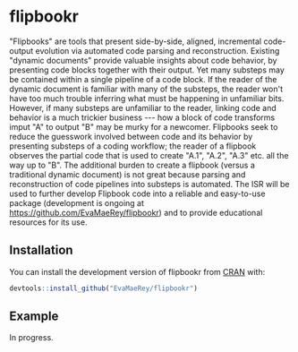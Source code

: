 # flipbookr

<!-- badges: start -->
<!-- badges: end -->

"Flipbooks" are tools that present side-by-side, aligned, incremental code-output evolution via automated code parsing and reconstruction.  Existing "dynamic documents" provide valuable insights about code behavior, by presenting code blocks together with their output.  Yet many substeps may be contained within a single pipeline of a code block.  If the reader of the dynamic document is familiar with many of the substeps, the reader won't have too much trouble inferring what must be happening in unfamiliar bits.  However, if many substeps are unfamiliar to the reader, linking code and behavior is a much trickier business --- how a block of code transforms imput "A" to output "B" may be murky for a newcomer. Flipbooks seek to reduce the guesswork involved between code and its behavior by presenting substeps of a coding workflow; the reader of a flipbook observes the partial code that is used to create "A.1", "A.2", "A.3" etc. all the way up to "B". The additional burden to create a flipbook (versus a traditional dynamic document) is not great because parsing and reconstruction of code pipelines into substeps is automated.  The ISR will be used to further develop Flipbook code into a reliable and easy-to-use package (development is ongoing at https://github.com/EvaMaeRey/flipbookr) and to provide educational resources for its use. 

## Installation

You can install the development version of flipbookr from [CRAN](https://CRAN.R-project.org) with:

``` r
devtools::install_github("EvaMaeRey/flipbookr")
```

## Example

In progress.  


